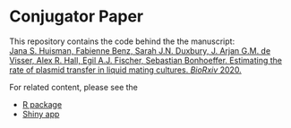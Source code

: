 # Conjugator Paper

This repository contains the code behind the the manuscript:<br/>
[Jana S. Huisman, Fabienne Benz, Sarah J.N. Duxbury, J. Arjan G.M. de Visser, Alex R. Hall, Egil A.J. Fischer, Sebastian Bonhoeffer. Estimating the rate of plasmid transfer in liquid mating cultures. *BioRxiv* 2020.](https://www.biorxiv.org/content/10.1101/2020.03.09.980862v1)

For related content, please see the 
- [R package](https://github.com/JSHuisman/conjugator)
- [Shiny app](https://github.com/JSHuisman/conjugator_shiny)